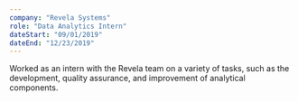```yaml
---
company: "Revela Systems"
role: "Data Analytics Intern"
dateStart: "09/01/2019"
dateEnd: "12/23/2019"
---
```


Worked as an intern with the Revela team on a variety of tasks, such as the development, quality assurance, and improvement of analytical components.
